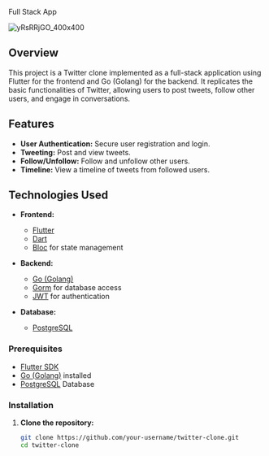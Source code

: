 Full Stack App


![yRsRRjGO_400x400](https://github.com/tavkeer/TwitterClone-Full-Stack-/assets/105163810/a7a31742-34a9-4e61-82f2-9a370e11fdfe)



## Overview

This project is a Twitter clone implemented as a full-stack application using Flutter for the frontend and Go (Golang) for the backend. It replicates the basic functionalities of Twitter, allowing users to post tweets, follow other users, and engage in conversations.

## Features

- **User Authentication:** Secure user registration and login.
- **Tweeting:** Post and view tweets.
- **Follow/Unfollow:** Follow and unfollow other users.
- **Timeline:** View a timeline of tweets from followed users.

## Technologies Used

- **Frontend:**
  - [Flutter](https://flutter.dev/)
  - [Dart](https://dart.dev/)
  - [Bloc](https://pub.dev/packages/bloc) for state management

- **Backend:**
  - [Go (Golang)](https://golang.org/)
  - [Gorm](https://gorm.io/) for database access
  - [JWT](https://github.com/golang-jwt/jwt) for authentication

- **Database:**
  - [PostgreSQL](https://www.postgresql.org/)

### Prerequisites

- [Flutter SDK](https://flutter.dev/docs/get-started/install)
- [Go (Golang)](https://golang.org/doc/install) installed
- [PostgreSQL](https://www.postgresql.org/download/) Database

### Installation

1. **Clone the repository:**

   ```bash
   git clone https://github.com/your-username/twitter-clone.git
   cd twitter-clone
